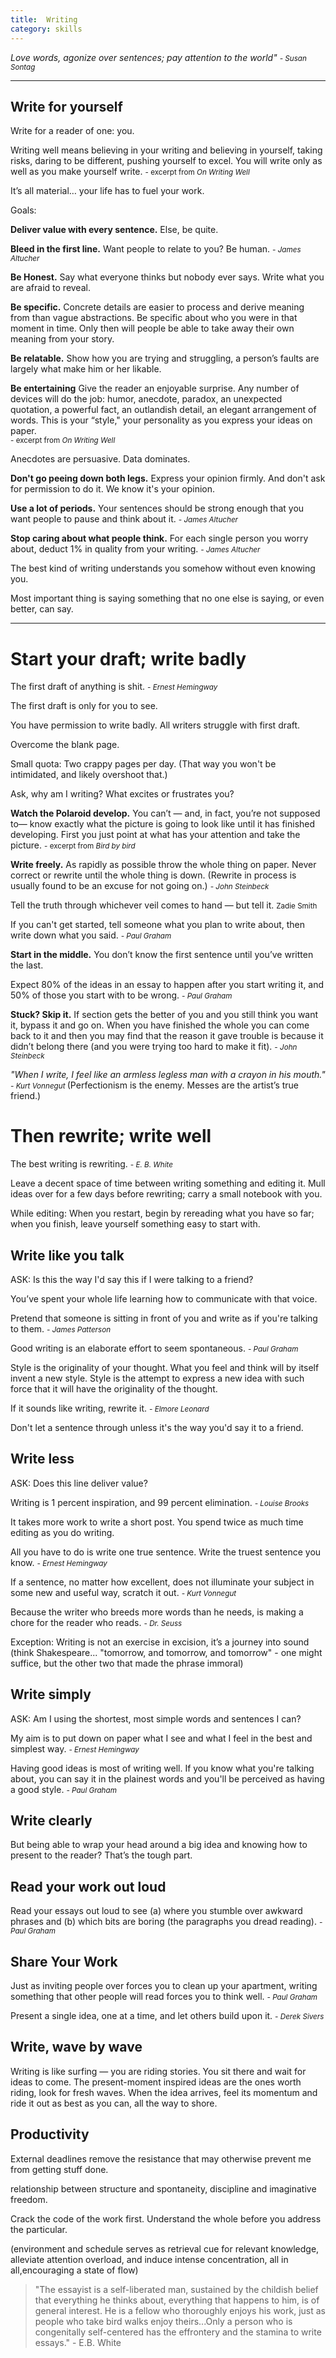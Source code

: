 ```yaml
---
title:  Writing
category: skills
---  
```


*Love words, agonize over sentences; pay attention to the world"*
<small>*- Susan Sontag* </small>

---

## Write for yourself

Write for a reader of one: you. 

Writing well means believing in your writing and believing in yourself, taking risks, daring to be different, pushing yourself to excel. You will write only as well as you make yourself write. 
<small> - excerpt from *On Writing Well* </small>


It’s all material… your life has to fuel your work.

Goals:

**Deliver value with every sentence.** Else, be quite.

**Bleed in the first line.** Want people to relate to you? Be human. <small> *- James Altucher* </small>

**Be Honest.** Say what everyone thinks but nobody ever says. Write what you are afraid to reveal.

**Be specific.** Concrete details are easier to process and derive meaning from than vague abstractions. Be specific about who you were in that moment in time. Only then will people be able to take away their own meaning from your story. 

**Be relatable.** Show how you are trying and struggling, a person’s faults are largely what make him or her likable.

**Be entertaining** Give the reader an enjoyable surprise. Any number of devices will do the job: humor, anecdote, paradox, an unexpected quotation, a powerful fact, an outlandish detail, an elegant arrangement of words. This is your “style," your personality as you express your ideas on paper.    
<small> - excerpt from *On Writing Well* </small>

Anecdotes are persuasive. Data dominates.

**Don't go peeing down both legs.** Express your opinion firmly. And don't ask for permission to do it. We know it's your opinion. 

**Use a lot of periods.** Your sentences should be strong enough that you want people to pause and think about it. <small> *- James Altucher* </small>

**Stop caring about what people think.** For each single person you worry about, deduct 1% in quality from your writing. <small> *- James Altucher* </small>

The best kind of writing understands you somehow without even knowing you.

Most important thing is saying something that no one else is saying, or even better, can say.

---

# Start your draft; write badly 

The first draft of anything is shit. <small> *- Ernest Hemingway* </small>

The first draft is only for you to see. 

You have permission to write badly. All writers struggle with first draft. 

Overcome the blank page. 

Small quota: Two crappy pages per day. (That way you won't be intimidated, and likely overshoot that.)


Ask, why am I writing? What excites or frustrates you? 

**Watch the Polaroid develop.** You can’t — and, in fact, you’re not supposed to— know exactly what the picture is going to look like until it has finished developing. First you just point at what has your attention and take the picture. <small> - excerpt from *Bird by bird* </small>

**Write freely.** As rapidly as possible throw the whole thing on paper. Never correct or rewrite until the whole thing is down. (Rewrite in process is usually found to be an excuse for not going on.) <small> *- John Steinbeck* </small> 


Tell the truth through whichever veil comes to hand — but tell it. 
<small> Zadie Smith </small>


If you can't get started, tell someone what you plan to write about, then write down what you said. <small>*- Paul Graham* </small>

**Start in the middle.** You don’t know the first sentence until you’ve written the last.

Expect 80% of the ideas in an essay to happen after you start writing it, and 50% of those you start with to be wrong. <small>*- Paul Graham* </small>

**Stuck? Skip it.** If section gets the better of you and you still think you want it, bypass it and go on. When you have finished the whole you can come back to it and then you may find that the reason it gave trouble is because it didn’t belong there (and you were trying too hard to make it fit). <small> *- John Steinbeck* </small> 

*"When I write, I feel like an armless legless man with a crayon in his mouth."*  
<small>   *- Kurt Vonnegut* </small>     (Perfectionism is the enemy. Messes are the artist’s true friend.) 


# Then rewrite; write well 

The best writing is rewriting. <small>*- E. B. White*</small>

Leave a decent space of time between writing something and editing it. Mull ideas over for a few days before rewriting; carry a small notebook with you. 


While editing: When you restart, begin by rereading what you have so far; when you finish, leave yourself something easy to start with.

## Write like you talk 

ASK: Is this the way I'd say this if I were talking to a friend?

You’ve spent your whole life learning how to communicate with that voice.

Pretend that someone is sitting in front of you and write as if you're talking to them. <small> *- James Patterson* </small>

Good writing is an elaborate effort to seem spontaneous. <small>*- Paul Graham* </small>

Style is the originality of your thought. What you feel and think will by itself invent a new style. Style is the attempt to express a new idea with such force that it will have the originality of the thought.

If it sounds like writing, rewrite it. <small> *- Elmore Leonard* </small>

Don't let a sentence through unless it's the way you'd say it to a friend.

## Write less

ASK: Does this line deliver value?  

Writing is 1 percent inspiration, and 99 percent elimination.                <small> *- Louise Brooks* </small>

It takes more work to write a short post. You spend twice as much time editing as you do writing.

All you have to do is write one true sentence. Write the truest sentence you know. <small> *- Ernest Hemingway* </small>

If a sentence, no matter how excellent, does not illuminate your subject in some new and useful way, scratch it out. <small> *- Kurt Vonnegut* </small>

Because the writer who breeds more words than he needs, is making a chore for the reader who reads. <small> *- Dr. Seuss* </small>

Exception: Writing is not an exercise in excision, it’s a journey into sound 
(think Shakespeare... "tomorrow, and tomorrow, and tomorrow" - one might suffice, but the other two that made the phrase immoral)

## Write simply 

ASK: Am I using the shortest, most simple words and sentences I can?

My aim is to put down on paper what I see and what I feel in the best and simplest way. <small> *- Ernest Hemingway* </small>

Having good ideas is most of writing well. If you know what you're talking about, you can say it in the plainest words and you'll be perceived as having a good style. <small>*- Paul Graham* </small>

## Write clearly

But being able to wrap your head around a big idea and knowing how to present to the reader? That’s the tough part. 


## Read your work out loud

Read your essays out loud to see (a) where you stumble over awkward phrases and (b) which bits are boring (the paragraphs you dread reading). <small> *- Paul Graham* </small>

## Share Your Work

Just as inviting people over forces you to clean up your apartment, writing something that other people will read forces you to think well.                <small> *- Paul Graham* </small>

Present a single idea, one at a time, and let others build upon it.
<small> *- Derek Sivers* </small>

## Write, wave by wave

Writing is like surfing — you are riding stories. You sit there and wait for ideas to come. The present-moment inspired ideas are the ones worth riding, look for fresh waves. When the idea arrives, feel its momentum and ride it out as best as you can, all the way to shore. 

## Productivity 

External deadlines remove the resistance that may otherwise prevent me from getting stuff done.

relationship between structure and spontaneity, discipline and imaginative freedom.

Crack the code of the work first. Understand the whole before you address the particular.

(environment and schedule serves as retrieval cue for relevant knowledge, alleviate attention overload, and induce intense concentration, all in all,encouraging a state of flow)

> "The essayist is a self-liberated man, sustained by the childish belief that everything he thinks about, everything that happens to him, is of general interest. He is a fellow who thoroughly enjoys his work, just as people who take bird walks enjoy theirs...Only a person who is congenitally self-centered has the effrontery and the stamina to write essays." - E.B. White


